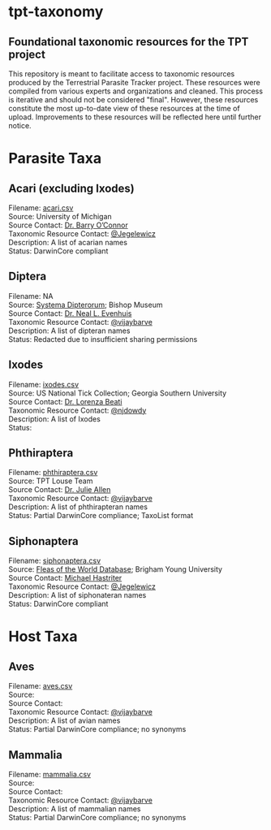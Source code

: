 # tpt-taxonomy
## Foundational taxonomic resources for the TPT project

This repository is meant to facilitate access to taxonomic resources produced by the Terrestrial Parasite Tracker project. These resources were compiled from various experts and organizations and cleaned. This process is iterative and should not be considered "final". However, these resources constitute the most up-to-date view of these resources at the time of upload. Improvements to these resources will be reflected here until further notice.

# Parasite Taxa

## Acari (excluding Ixodes)
Filename: <a href="./acari.csv">acari.csv</a><br />
Source: University of Michigan<br />
Source Contact: <a href="https://webapps.lsa.umich.edu/ummz/insects/personnel/personnelDetail.asp?ID=21">Dr. Barry O’Connor</a><br />
Taxonomic Resource Contact: <a href="https://github.com/Jegelewicz">@Jegelewicz</a><br />
Description: A list of acarian names<br />
Status: DarwinCore compliant<br />

## Diptera
Filename: NA<br />
Source: <a href="http://www.diptera.org/">Systema Dipterorum</a>; Bishop Museum<br />
Source Contact: <a href="http://hbs.bishopmuseum.org/staff/evenhuis.html">Dr. Neal L. Evenhuis</a><br />
Taxonomic Resource Contact: <a href="https://github.com/vijaybarve">@vijaybarve</a><br />
Description: A list of dipteran names<br />
Status: Redacted due to insufficient sharing permissions<br />

## Ixodes
Filename: <a href="./ixodes.csv">ixodes.csv</a><br />
Source: US National Tick Collection; Georgia Southern University<br />
Source Contact: <a href="http://lorenzabeati.klacto.net/">Dr. Lorenza Beati</a><br />
Taxonomic Resource Contact: <a href="https://github.com/njdowdy">@njdowdy</a><br />
Description: A list of Ixodes<br />
Status: <br />

## Phthiraptera
Filename: <a href="./phthiraptera.csv">phthiraptera.csv</a><br />
Source: TPT Louse Team<br />
Source Contact: <a href="https://www.unr.edu/biology/faculty/julie-allen">Dr. Julie Allen</a><br />
Taxonomic Resource Contact: <a href="https://github.com/vijaybarve">@vijaybarve</a><br />
Description: A list of phthirapteran names<br />
Status: Partial DarwinCore compliance; TaxoList format<br />

## Siphonaptera
Filename: <a href="./siphonaptera.csv">siphonaptera.csv</a><br />
Source: <a href="https://biology.byu.edu/fleas-of-the-world">Fleas of the World Database</a>; Brigham Young University<br />
Source Contact: <a href="https://mlbean.byu.edu/curators-and-collection-managers">Michael Hastriter</a><br />
Taxonomic Resource Contact: <a href="https://github.com/Jegelewicz">@Jegelewicz</a><br />
Description: A list of siphonateran names<br />
Status: DarwinCore compliant<br />

# Host Taxa

## Aves
Filename: <a href="./aves.csv">aves.csv</a><br />
Source:<br />
Source Contact:<br />
Taxonomic Resource Contact: <a href="https://github.com/vijaybarve">@vijaybarve</a><br />
Description: A list of avian names<br />
Status: Partial DarwinCore compliance; no synonyms<br />

## Mammalia
Filename: <a href="./mammalia.csv">mammalia.csv</a><br />
Source:<br />
Source Contact:<br />
Taxonomic Resource Contact: <a href="https://github.com/vijaybarve">@vijaybarve</a><br />
Description: A list of mammalian names<br />
Status: Partial DarwinCore compliance; no synonyms<br />
